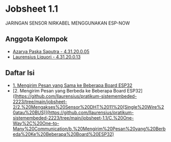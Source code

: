 
# Jobsheet 1.1
JARINGAN SENSOR NIRKABEL MENGGUNAKAN ESP-NOW


## Anggota Kelompok

- [Azarya Paska Saputra - 4.31.20.0.05](https://github.com/azpaska)
- [Laurensius Liquori - 4.31.20.0.13](https://github.com/llaurensius)

## Daftar Isi
  * [1. Mengirim Pesan yang Sama ke Beberapa Board ESP32](https://github.com/llaurensius/pratikum-sistemembeded-2223/tree/main/jobsheet-1.1/C.%20One-Way%2C%20One-to-Many%20Communication/a.%20Mengirim%20Pesan%20yang%20Sama%20Ke%20Beberapa%20Board%20ESP32)
  * [2. Mengirim Pesan yang Berbeda ke Beberapa Board ESP32]([https://github.com/llaurensius/pratikum-sistemembeded-2223/tree/main/jobsheet-2/2.%20Mengakses%20Sensor%20DHT%2011%20(Single%20Wire%20atau%20BUS)](https://github.com/llaurensius/pratikum-sistemembeded-2223/tree/main/jobsheet-1.1/C.%20One-Way%2C%20One-to-Many%20Communication/b.%20Mengirim%20Pesan%20yang%20Berbeda%20Ke%20Beberapa%20Board%20ESP32)

